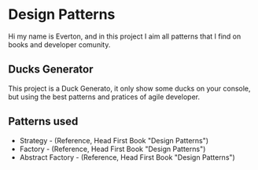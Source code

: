# Design Patterns
    
Hi my name is Everton, and in this project I aim all patterns that I find on books and developer comunity.

## Ducks Generator

This project is a Duck Generato, it only show some ducks on your console, but using the best patterns and pratices of agile developer.

## Patterns used 

- Strategy - (Reference, Head First Book "Design Patterns")
- Factory - (Reference, Head First Book "Design Patterns")
- Abstract Factory - (Reference, Head First Book "Design Patterns")

